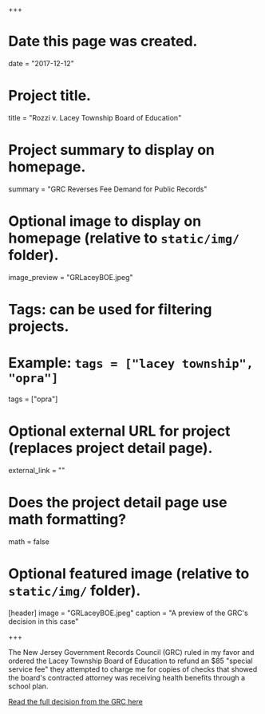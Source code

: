 +++
# Date this page was created.
date = "2017-12-12"

# Project title.
title = "Rozzi v. Lacey Township Board of Education"

# Project summary to display on homepage.
summary = "GRC Reverses Fee Demand for Public Records"

# Optional image to display on homepage (relative to `static/img/` folder).
image_preview = "GRLaceyBOE.jpeg"

# Tags: can be used for filtering projects.
# Example: `tags = ["lacey township", "opra"]`
tags = ["opra"]

# Optional external URL for project (replaces project detail page).
external_link = ""

# Does the project detail page use math formatting?
math = false

# Optional featured image (relative to `static/img/` folder).
[header]
image = "GRLaceyBOE.jpeg"
caption = "A preview of the GRC's decision in this case"

+++

The New Jersey Government Records Council (GRC) ruled in my favor and ordered the
Lacey Township Board of Education to refund an $85 "special service fee" they attempted
to charge me for copies of checks that showed the board's contracted attorney was receiving health benefits through a school plan.

[Read the full decision from the GRC here](/files/2015-224.pdf)
